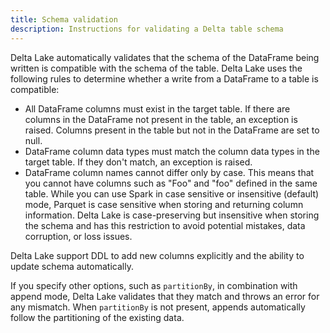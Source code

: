 ```yaml
---
title: Schema validation
description: Instructions for validating a Delta table schema
---
```


Delta Lake automatically validates that the schema of the DataFrame being written is compatible with the schema of the table. Delta Lake uses the following rules to determine whether a write from a DataFrame to a table is compatible:

- All DataFrame columns must exist in the target table. If there are columns in the DataFrame not present in the table, an exception is raised. Columns present in the table but not in the DataFrame are set to null.
- DataFrame column data types must match the column data types in the target table. If they don't match, an exception is raised.
- DataFrame column names cannot differ only by case. This means that you cannot have columns such as "Foo" and "foo" defined in the same table. While you can use Spark in case sensitive or insensitive (default) mode, Parquet is case sensitive when storing and returning column information. Delta Lake is case-preserving but insensitive when storing the schema and has this restriction to avoid potential mistakes, data corruption, or loss issues.

Delta Lake support DDL to add new columns explicitly and the ability to update schema automatically.

If you specify other options, such as `partitionBy`, in combination with append mode, Delta Lake validates that they match and throws an error for any mismatch. When `partitionBy` is not present, appends automatically follow the partitioning of the existing data.
